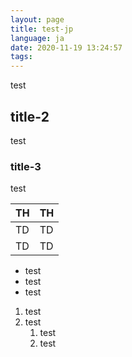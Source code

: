 ```yaml
---
layout: page
title: test-jp
language: ja
date: 2020-11-19 13:24:57
tags:
---
```

test

## title-2

test

### title-3

test

|  TH  |  TH  |
| ---- | ---- |
|  TD  |  TD  |
|  TD  |  TD  |

* test
* test
* test

1. test
1. test
   1. test
   1. test
